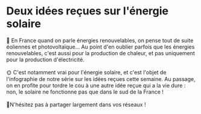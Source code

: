 # Deux idées reçues sur l'énergie solaire

🍃 En France quand on parle énergies renouvelables, on pense tout de suite éoliennes et photovoltaïque... Au point d'en oublier parfois que les énergies renouvelables, c'est aussi pour la production de chaleur, et pas uniquement pour la production d'électricité.\
\
🌞 C'est notamment vrai pour l'énergie solaire, et c'est l'objet de l'infographie de notre série sur les idées reçues cette semaine. Au passage, on en profite pour tordre le cou à une autre idée reçue qui a la vie dure : non, le solaire ne fonctionne pas que dans le sud de la France !\
\
👋N'hésitez pas à partager largement dans vos réseaux !
